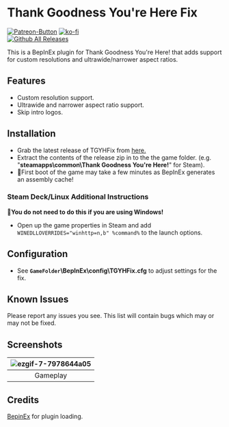 ﻿# Thank Goodness You're Here Fix
[![Patreon-Button](https://github.com/user-attachments/assets/480c628b-9084-4315-96f0-fc2db81c71c6)](https://www.patreon.com/Wintermance) 
[![ko-fi](https://ko-fi.com/img/githubbutton_sm.svg)](https://ko-fi.com/W7W01UAI9)<br />
[![Github All Releases](https://img.shields.io/github/downloads/Lyall/TGYHFix/total.svg)](https://github.com/Lyall/TGYHFix/releases)

This is a BepInEx plugin for Thank Goodness You're Here! that adds support for custom resolutions and ultrawide/narrower aspect ratios.<br />

## Features
- Custom resolution support.
- Ultrawide and narrower aspect ratio support.
- Skip intro logos.

## Installation
- Grab the latest release of TGYHFix from [here.](https://github.com/Lyall/TGYHFix/releases)
- Extract the contents of the release zip in to the the game folder. (e.g. "**steamapps\common\Thank Goodness You're Here!**" for Steam).
- 🚩First boot of the game may take a few minutes as BepInEx generates an assembly cache!

### Steam Deck/Linux Additional Instructions
🚩**You do not need to do this if you are using Windows!**
- Open up the game properties in Steam and add `WINEDLLOVERRIDES="winhttp=n,b" %command%` to the launch options.

## Configuration
- See **`GameFolder`\BepInEx\config\TGYHFix.cfg** to adjust settings for the fix.

## Known Issues
Please report any issues you see.
This list will contain bugs which may or may not be fixed.

## Screenshots

| ![ezgif-7-7978644a05](https://github.com/user-attachments/assets/7df50967-b497-40f7-bf7c-2dd7f2e06545) |
|:--:|
| Gameplay |

## Credits
[BepinEx](https://github.com/BepInEx/BepInEx) for plugin loading.

